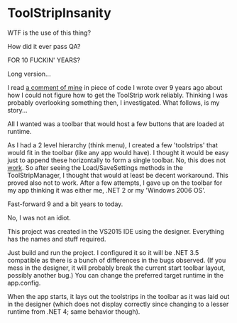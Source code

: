 # ToolStripInsanity

WTF is the use of this thing? 

How did it ever pass QA?

FOR 10 FUCKIN' YEARS?

Long version...

I read [a comment of mine][0] in piece of code I wrote over 9 years ago about how I could not figure how to get the ToolStrip work reliably. 
Thinking I was probably overlooking something then, I investigated. What follows, is my story...

All I wanted was a toolbar that would host a few buttons that are loaded at runtime.

As I had a 2 level hierarchy (think menu), I created a few 'toolstrips' that would fit in the toolbar (like any app would have). 
I thought it would be easy just to append these horizontally to form a single toolbar. No, this does not [work][1]. 
So after seeing the Load/SaveSettings methods in the ToolStripManager, I thought that would at least be decent workaround. 
This proved also not to work. After a few attempts, I gave up on the toolbar for my app thinking it was either me, .NET 2 or my 'Windows 2006 OS'.

Fast-forward 9 and a bit years to today.

No, I was not an idiot.

This project was created in the VS2015 IDE using the designer. Everything has the names and stuff required.

Just build and run the project. I configured it so it will be .NET 3.5 compatible as there is a bunch of differences in the bugs observed. 
(If you mess in the designer, it will probably break the current start toolbar layout, possibly another bug.) 
You can change the preferred target runtime in the app.config.

When the app starts, it lays out the toolstrips in the toolbar as it was laid out in the designer (which does not display correctly since changing to a lesser runtime from .NET 4; same behavior though). 


  [0]: https://github.com/leppie/xacc.ide/commit/5ec1bcc8c327de261c26f9da303a2f1f42dc7203#diff-b82937c99997a202856090b7275039bc
  [1]: bug1
  [2]: bug2
  [3]: bug3
  [4]: bug4
  [5]: bug5
  


